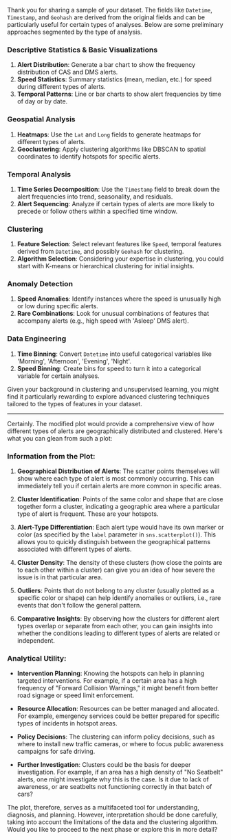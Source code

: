Thank you for sharing a sample of your dataset. The fields like `Datetime`, `Timestamp`, and `Geohash` are derived from the original fields and can be particularly useful for certain types of analyses. Below are some preliminary approaches segmented by the type of analysis.

### Descriptive Statistics & Basic Visualizations
1. **Alert Distribution**: Generate a bar chart to show the frequency distribution of CAS and DMS alerts.
2. **Speed Statistics**: Summary statistics (mean, median, etc.) for speed during different types of alerts.
3. **Temporal Patterns**: Line or bar charts to show alert frequencies by time of day or by date.

### Geospatial Analysis
1. **Heatmaps**: Use the `Lat` and `Long` fields to generate heatmaps for different types of alerts.
2. **Geoclustering**: Apply clustering algorithms like DBSCAN to spatial coordinates to identify hotspots for specific alerts.

### Temporal Analysis
1. **Time Series Decomposition**: Use the `Timestamp` field to break down the alert frequencies into trend, seasonality, and residuals.
2. **Alert Sequencing**: Analyze if certain types of alerts are more likely to precede or follow others within a specified time window.

### Clustering
1. **Feature Selection**: Select relevant features like `Speed`, temporal features derived from `Datetime`, and possibly `Geohash` for clustering.
2. **Algorithm Selection**: Considering your expertise in clustering, you could start with K-means or hierarchical clustering for initial insights.

### Anomaly Detection
1. **Speed Anomalies**: Identify instances where the speed is unusually high or low during specific alerts.
2. **Rare Combinations**: Look for unusual combinations of features that accompany alerts (e.g., high speed with 'Asleep' DMS alert).

### Data Engineering
1. **Time Binning**: Convert `Datetime` into useful categorical variables like 'Morning', 'Afternoon', 'Evening', 'Night'.
2. **Speed Binning**: Create bins for speed to turn it into a categorical variable for certain analyses.

Given your background in clustering and unsupervised learning, you might find it particularly rewarding to explore advanced clustering techniques tailored to the types of features in your dataset.

------

Certainly. The modified plot would provide a comprehensive view of how different types of alerts are geographically distributed and clustered. Here's what you can glean from such a plot:

### Information from the Plot:

1. **Geographical Distribution of Alerts**: The scatter points themselves will show where each type of alert is most commonly occurring. This can immediately tell you if certain alerts are more common in specific areas.

2. **Cluster Identification**: Points of the same color and shape that are close together form a cluster, indicating a geographic area where a particular type of alert is frequent. These are your hotspots.

3. **Alert-Type Differentiation**: Each alert type would have its own marker or color (as specified by the `label` parameter in `sns.scatterplot()`). This allows you to quickly distinguish between the geographical patterns associated with different types of alerts.

4. **Cluster Density**: The density of these clusters (how close the points are to each other within a cluster) can give you an idea of how severe the issue is in that particular area. 

5. **Outliers**: Points that do not belong to any cluster (usually plotted as a specific color or shape) can help identify anomalies or outliers, i.e., rare events that don't follow the general pattern.

6. **Comparative Insights**: By observing how the clusters for different alert types overlap or separate from each other, you can gain insights into whether the conditions leading to different types of alerts are related or independent.

### Analytical Utility:

- **Intervention Planning**: Knowing the hotspots can help in planning targeted interventions. For example, if a certain area has a high frequency of "Forward Collision Warnings," it might benefit from better road signage or speed limit enforcement.
  
- **Resource Allocation**: Resources can be better managed and allocated. For example, emergency services could be better prepared for specific types of incidents in hotspot areas.

- **Policy Decisions**: The clustering can inform policy decisions, such as where to install new traffic cameras, or where to focus public awareness campaigns for safe driving.

- **Further Investigation**: Clusters could be the basis for deeper investigation. For example, if an area has a high density of "No Seatbelt" alerts, one might investigate why this is the case. Is it due to lack of awareness, or are seatbelts not functioning correctly in that batch of cars?

The plot, therefore, serves as a multifaceted tool for understanding, diagnosis, and planning. However, interpretation should be done carefully, taking into account the limitations of the data and the clustering algorithm. Would you like to proceed to the next phase or explore this in more detail?